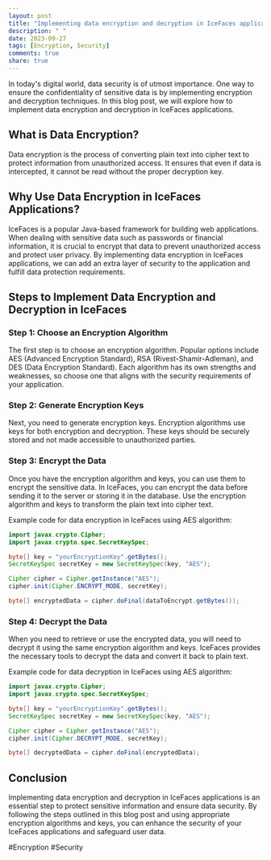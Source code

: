 ```yaml
---
layout: post
title: "Implementing data encryption and decryption in IceFaces applications"
description: " "
date: 2023-09-27
tags: [Encryption, Security]
comments: true
share: true
---
```


In today's digital world, data security is of utmost importance. One way to ensure the confidentiality of sensitive data is by implementing encryption and decryption techniques. In this blog post, we will explore how to implement data encryption and decryption in IceFaces applications.

## What is Data Encryption?

Data encryption is the process of converting plain text into cipher text to protect information from unauthorized access. It ensures that even if data is intercepted, it cannot be read without the proper decryption key.

## Why Use Data Encryption in IceFaces Applications?

IceFaces is a popular Java-based framework for building web applications. When dealing with sensitive data such as passwords or financial information, it is crucial to encrypt that data to prevent unauthorized access and protect user privacy. By implementing data encryption in IceFaces applications, we can add an extra layer of security to the application and fulfill data protection requirements.

## Steps to Implement Data Encryption and Decryption in IceFaces

### Step 1: Choose an Encryption Algorithm

The first step is to choose an encryption algorithm. Popular options include AES (Advanced Encryption Standard), RSA (Rivest-Shamir-Adleman), and DES (Data Encryption Standard). Each algorithm has its own strengths and weaknesses, so choose one that aligns with the security requirements of your application.

### Step 2: Generate Encryption Keys

Next, you need to generate encryption keys. Encryption algorithms use keys for both encryption and decryption. These keys should be securely stored and not made accessible to unauthorized parties.

### Step 3: Encrypt the Data

Once you have the encryption algorithm and keys, you can use them to encrypt the sensitive data. In IceFaces, you can encrypt the data before sending it to the server or storing it in the database. Use the encryption algorithm and keys to transform the plain text into cipher text.

Example code for data encryption in IceFaces using AES algorithm:

```java
import javax.crypto.Cipher;
import javax.crypto.spec.SecretKeySpec;

byte[] key = "yourEncryptionKey".getBytes();
SecretKeySpec secretKey = new SecretKeySpec(key, "AES");

Cipher cipher = Cipher.getInstance("AES");
cipher.init(Cipher.ENCRYPT_MODE, secretKey);

byte[] encryptedData = cipher.doFinal(dataToEncrypt.getBytes());
```

### Step 4: Decrypt the Data

When you need to retrieve or use the encrypted data, you will need to decrypt it using the same encryption algorithm and keys. IceFaces provides the necessary tools to decrypt the data and convert it back to plain text.

Example code for data decryption in IceFaces using AES algorithm:

```java
import javax.crypto.Cipher;
import javax.crypto.spec.SecretKeySpec;

byte[] key = "yourEncryptionKey".getBytes();
SecretKeySpec secretKey = new SecretKeySpec(key, "AES");

Cipher cipher = Cipher.getInstance("AES");
cipher.init(Cipher.DECRYPT_MODE, secretKey);

byte[] decryptedData = cipher.doFinal(encryptedData);
```

## Conclusion

Implementing data encryption and decryption in IceFaces applications is an essential step to protect sensitive information and ensure data security. By following the steps outlined in this blog post and using appropriate encryption algorithms and keys, you can enhance the security of your IceFaces applications and safeguard user data.

#Encryption #Security